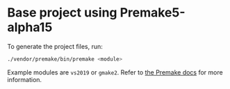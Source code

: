 # Base project using Premake5-alpha15

To generate the project files, run:
```bash
./vendor/premake/bin/premake <module>
```

Example modules are `vs2019` or `gmake2`. Refer to [the Premake docs](https://github.com/premake/premake-core/wiki/Modules) for more information.